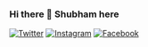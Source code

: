### Hi there 👋 Shubham here

[![Twitter](https://img.shields.io/badge/Twitter-%40shubham-58a1f2.svg)](https://twitter.com/theshubhamk_)
[![Instagram](https://img.shields.io/badge/Instagram-%40shubham-58a1f2.svg)](https://instagram.com/theshubhamk_)
[![Facebook](https://img.shields.io/badge/Facebook-%40shubham-58a1f2.svg)](https://facebook.com/theshubhamk_)
